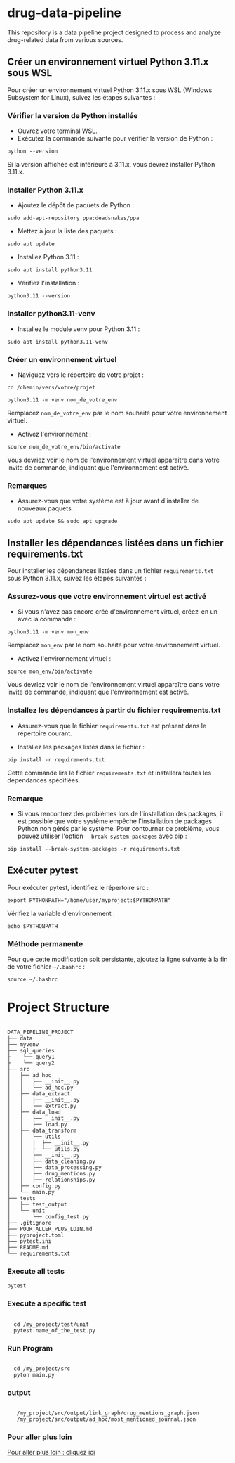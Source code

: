 # drug-data-pipeline

This repository is a data pipeline project designed to process and analyze drug-related data from various sources.

## Créer un environnement virtuel Python 3.11.x sous WSL

Pour créer un environnement virtuel Python 3.11.x sous WSL (Windows Subsystem for Linux), suivez les étapes suivantes :

### Vérifier la version de Python installée

- Ouvrez votre terminal WSL.
- Exécutez la commande suivante pour vérifier la version de Python :


<pre><code>python --version</code></pre>


Si la version affichée est inférieure à 3.11.x, vous devrez installer Python 3.11.x.

### Installer Python 3.11.x

- Ajoutez le dépôt de paquets de Python :

<pre><code>sudo add-apt-repository ppa:deadsnakes/ppa</code></pre>


- Mettez à jour la liste des paquets :

<pre><code>sudo apt update</code></pre>

- Installez Python 3.11 :

<pre><code>sudo apt install python3.11</code></pre>


- Vérifiez l'installation :

<pre><code>python3.11 --version</code></pre>


### Installer python3.11-venv

- Installez le module venv pour Python 3.11 :

<pre><code>sudo apt install python3.11-venv</code></pre>


### Créer un environnement virtuel

- Naviguez vers le répertoire de votre projet :

<pre><code>cd /chemin/vers/votre/projet</code></pre>

<pre><code>python3.11 -m venv nom_de_votre_env</code></pre>


Remplacez `nom_de_votre_env` par le nom souhaité pour votre environnement virtuel.

- Activez l'environnement :

<pre><code>source nom_de_votre_env/bin/activate</code></pre>

Vous devriez voir le nom de l'environnement virtuel apparaître dans votre invite de commande, indiquant que l'environnement est activé.

### Remarques

- Assurez-vous que votre système est à jour avant d'installer de nouveaux paquets :

<pre><code>sudo apt update && sudo apt upgrade</code></pre>


## Installer les dépendances listées dans un fichier requirements.txt

Pour installer les dépendances listées dans un fichier `requirements.txt` sous Python 3.11.x, suivez les étapes suivantes :

### Assurez-vous que votre environnement virtuel est activé

- Si vous n'avez pas encore créé d'environnement virtuel, créez-en un avec la commande :

<pre><code>python3.11 -m venv mon_env</code></pre>


Remplacez `mon_env` par le nom souhaité pour votre environnement virtuel.

- Activez l'environnement virtuel :

<pre><code>source mon_env/bin/activate</code></pre>


Vous devriez voir le nom de l'environnement virtuel apparaître dans votre invite de commande, indiquant que l'environnement est activé.

### Installez les dépendances à partir du fichier requirements.txt

- Assurez-vous que le fichier `requirements.txt` est présent dans le répertoire courant.

- Installez les packages listés dans le fichier :

<pre><code>pip install -r requirements.txt</code></pre>


Cette commande lira le fichier `requirements.txt` et installera toutes les dépendances spécifiées.

### Remarque

- Si vous rencontrez des problèmes lors de l'installation des packages, il est possible que votre système empêche l'installation de packages Python non gérés par le système. Pour contourner ce problème, vous pouvez utiliser l'option `--break-system-packages` avec pip :

<pre><code>pip install --break-system-packages -r requirements.txt</code></pre>


## Exécuter pytest

Pour exécuter pytest, identifiez le répertoire src :

<pre><code>export PYTHONPATH="/home/user/myproject:$PYTHONPATH"</code></pre>


Vérifiez la variable d'environnement :

<pre><code>echo $PYTHONPATH</code></pre>


### Méthode permanente

Pour que cette modification soit persistante, ajoutez la ligne suivante à la fin de votre fichier `~/.bashrc` :

<pre><code>source ~/.bashrc</code></pre>


# Project Structure
<pre><code>
DATA_PIPELINE_PROJECT
├── data
├── myvenv
├── sql_queries
├    └── query1
├    └── query2
├── src
│   ├── ad_hoc
│   │   ├── __init__.py
│   │   └── ad_hoc.py
│   ├── data_extract
│   │   ├── __init__.py
│   │   └── extract.py
│   ├── data_load
│   │   ├── __init__.py
│   │   ├── load.py
│   ├── data_transform
│   │   └── utils
│   │   |  ├── __init__.py
│   │   ├  └── utils.py
│   │   ├── __init__.py
│   │   ├── data_cleaning.py
│   │   ├── data_processing.py
│   │   ├── drug_mentions.py
│   │   ├── relationships.py
│   ├── config.py
│   └── main.py
├── tests
│   ├── test_output
│   └── unit
│       └── config_test.py
├── .gitignore
├── POUR_ALLER_PLUS_LOIN.md
├── pyproject.toml
├── pytest.ini
├── README.md
└── requirements.txt
</code></pre>

### Execute all tests

<pre><code>pytest</code></pre>


### Execute a specific test

<pre><code>
  cd /my_project/test/unit
  pytest name_of_the_test.py    
</code></pre>

### Run Program

<pre><code>
  cd /my_project/src
  pyton main.py 
</code></pre>

###  output

<pre><code>
   /my_project/src/output/link_graph/drug_mentions_graph.json
   /my_project/src/output/ad_hoc/most_mentioned_journal.json
</code></pre>

###  Pour aller plus loin
[Pour aller plus loin : cliquez ici ](POUR_ALLER_PLUS_LOIN.md)

